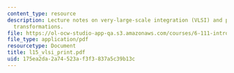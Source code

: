 ```yaml
---
content_type: resource
description: Lecture notes on very-large-scale integration (VLSI) and performance
  transformations.
file: https://ol-ocw-studio-app-qa.s3.amazonaws.com/courses/6-111-introductory-digital-systems-laboratory-spring-2006/175ea2da2a74523af3f3837a5c39b13c_l15_vlsi_print.pdf
file_type: application/pdf
resourcetype: Document
title: l15_vlsi_print.pdf
uid: 175ea2da-2a74-523a-f3f3-837a5c39b13c
---
```

